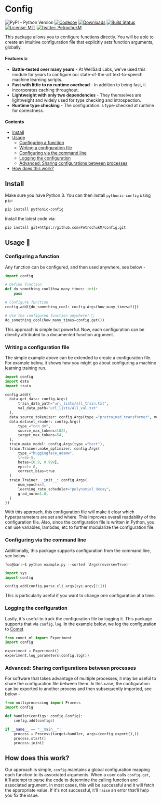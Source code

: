 # Config

![PyPI - Python Version](https://img.shields.io/pypi/pyversions/pythonic-config.svg?style=flat-square)
[![Codecov](https://img.shields.io/codecov/c/github/PetrochukM/HParams/master.svg?style=flat-square)](https://codecov.io/gh/PetrochukM/HParams)
[![Downloads](http://pepy.tech/badge/pythonic-config)](http://pepy.tech/project/pythonic-config)
[![Build Status](https://img.shields.io/travis/PetrochukM/HParams/master.svg?style=flat-square)](https://travis-ci.com/PetrochukM/HParams)
[![License: MIT](https://img.shields.io/badge/License-MIT-brightgreen.svg?style=flat-square)](https://opensource.org/licenses/MIT)
[![Twitter: PetrochukM](https://img.shields.io/twitter/follow/MPetrochuk.svg?style=social)](https://twitter.com/MPetrochuk)

This package allows you to configure functions directly. You will be able to create an intuitive
configuration file that explicitly sets function arguments, globally.

#### Features 💥

- **Battle-tested over many years** - At WellSaid Labs, we've used this module for years to
  configure our state-of-the-art text-to-speech machine learning scripts.
- **Fast with little to no runtime overhead** - In addition to being fast, it incorporates caching
  throughout.
- **Lightweight with only two dependencies** - They themselves are lightweight and widely used for
  type checking and introspection.
- **Runtime type checking** - The configuration is type-checked at runtime for correctness.

#### Contents

- [Install](#install)
- [Usage](#usage)
  - [Configuring a function](#configuring-a-function)
  - [Writing a configuration file](#writing-a-configuration-file)
  - [Configuring via the command line](#configuring-via-the-command-line)
  - [Logging the configuration](#logging-the-configuration)
  - [Advanced: Sharing configurations between processes](#advanced-sharing-configurations-between-processes)
- [How does this work?](#how-does-this-work)

## Install

Make sure you have Python 3. You can then install `pythonic-config` using `pip`:

```bash
pip install pythonic-config
```

Install the latest code via:

```bash
pip install git+https://github.com/PetrochukM/Config.git
```

## Usage 🤗

### Configuring a function

Any function can be configured, and then used anywhere, see below -

```python
import config

# Define function
def do_something_cool(how_many_times: int):
    pass

# Configure function
config.add({do_something_cool: config.Args(how_many_times=5)})

# Use the configured function anywhere! 🎉
do_something_cool(how_many_times=config.get())
```

This approach is simple but powerful. Now, each configuration can be directly attributed to a
documented function argument.

### Writing a configuration file

The simple example above can be extended to create a configuration file. For example below, it shows
how you might go about configuring a machine learning training run.

```python
import config
import data
import train

config.add({
  data.get_data: config.Args(
      train_data_path="url_lists/all_train.txt",
      val_data_path="url_lists/all_val.txt"
  ),
  data.source_tokenizer: config.Args(type_="pretrained_transformer", model_name="batch_large"),
  data.dataset_reader: config.Args(
      type_="cnn_dm",
      source_max_tokens=1022,
      target_max_tokens=54,
  ),
  train.make_model: config.Args(type_="bart"),
  train.Trainer.make_optimizer: config.Args(
      type_="huggingface_adamw",
      lr=3e-5,
      betas=[0.9, 0.999],
      eps=1e-8,
      correct_bias=true
  )
  train.Trainer.__init__: config.Args(
      num_epochs=3,
      learning_rate_scheduler="polynomial_decay",
      grad_norm=1.0,
  )
})
```

With this approach, this configuration file will make it clear which hyperparameters are set and
where. This improves overall readability of the configuration file. Also, since the configuration
file is written in Python, you can use variables, lambdas, etc to further modularize the
configuration file.

### Configuring via the command line

Additionally, this package supports configuration from the command line, see below -

```console
foo@bar:~$ python example.py --sorted 'Args(reverse=True)'
```

```python
import sys
import config

config.add(config.parse_cli_args(sys.argv[1:]))
```

This is particularly useful if you want to change one configuration at a time.

### Logging the configuration

Lastly, it's useful to track the configuration file by logging it. This package supports that
via `config.log`. In the example below, we log the configuration to
[Comet](https://www.comet.ml/).

```python
from comet_ml import Experiment
import config

experiment = Experiment()
experiment.log_parameters(config.log())
```

### Advanced: Sharing configurations between processes

For software that takes advantage of multiple processes, it may be useful to share the configuration
file between them. In this case, the configuration can be exported to another process and then
subsequently imported, see below -

```python
from multiprocessing import Process
import config

def handler(configs: config.Config):
    config.add(configs)

if __name__ == "__main__":
    process = Process(target=handler, args=(config.export(),))
    process.start()
    process.join()
```

## How does this work?

Our approach is simple, `config` maintains a global configuration mapping each function to its
associated arguments. When a user calls `config.get`, it'll attempt to parse the code to determine
the calling function and associated argument. In most cases, this will be successful and it will
fetch the appropriate value. If it's not successful, it'll `raise` an error that'll help you fix
the issue.
